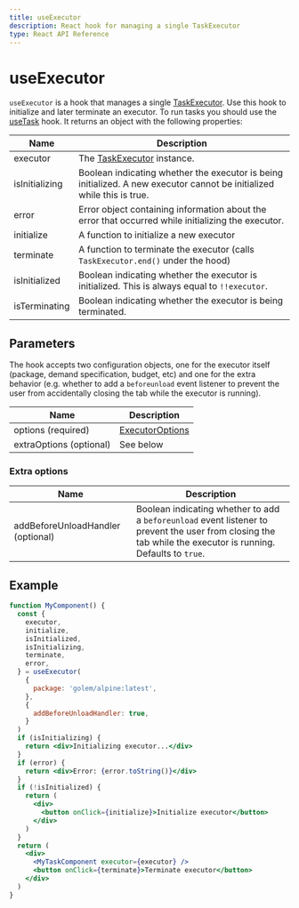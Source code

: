 ```yaml
---
title: useExecutor
description: React hook for managing a single TaskExecutor
type: React API Reference
---
```


# useExecutor

`useExecutor` is a hook that manages a single [TaskExecutor](/docs/golem-js/reference/classes/executor_executor.TaskExecutor). Use this hook to initialize and later terminate an executor. To run tasks you should use the [useTask](/docs/creators/javascript/react/use-task) hook. It returns an object with the following properties:

| Name           | Description                                                                                                            |
| -------------- | ---------------------------------------------------------------------------------------------------------------------- |
| executor       | The [TaskExecutor](/docs/golem-js/reference/classes/executor_executor.TaskExecutor) instance.                          |
| isInitializing | Boolean indicating whether the executor is being initialized. A new executor cannot be initialized while this is true. |
| error          | Error object containing information about the error that occurred while initializing the executor.                     |
| initialize     | A function to initialize a new executor                                                                                |
| terminate      | A function to terminate the executor (calls `TaskExecutor.end()` under the hood)                                       |
| isInitialized  | Boolean indicating whether the executor is initialized. This is always equal to `!!executor`.                          |
| isTerminating  | Boolean indicating whether the executor is being terminated.                                                           |

## Parameters

The hook accepts two configuration objects, one for the executor itself (package, demand specification, budget, etc) and one for the extra behavior (e.g. whether to add a `beforeunload` event listener to prevent the user from accidentally closing the tab while the executor is running).

| Name                    | Description                                                                                |
| ----------------------- | ------------------------------------------------------------------------------------------ |
| options (required)      | [ExecutorOptions](/docs/golem-js/reference/modules/executor_executor#executoroptionsmixin) |
| extraOptions (optional) | See below                                                                                  |

### Extra options

| Name                              | Description                                                                                                                                                   |
| --------------------------------- | ------------------------------------------------------------------------------------------------------------------------------------------------------------- |
| addBeforeUnloadHandler (optional) | Boolean indicating whether to add a `beforeunload` event listener to prevent the user from closing the tab while the executor is running. Defaults to `true`. |

## Example

```jsx
function MyComponent() {
  const {
    executor,
    initialize,
    isInitialized,
    isInitializing,
    terminate,
    error,
  } = useExecutor(
    {
      package: 'golem/alpine:latest',
    },
    {
      addBeforeUnloadHandler: true,
    }
  )
  if (isInitializing) {
    return <div>Initializing executor...</div>
  }
  if (error) {
    return <div>Error: {error.toString()}</div>
  }
  if (!isInitialized) {
    return (
      <div>
        <button onClick={initialize}>Initialize executor</button>
      </div>
    )
  }
  return (
    <div>
      <MyTaskComponent executor={executor} />
      <button onClick={terminate}>Terminate executor</button>
    </div>
  )
}
```
